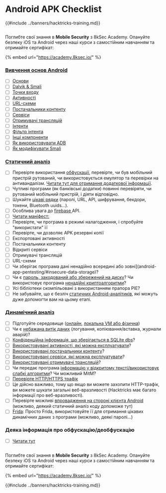 # Android APK Checklist

{{#include ../banners/hacktricks-training.md}}

<figure><img src="/images/image (2).png" alt=""><figcaption></figcaption></figure>

Поглибте свої знання в **Mobile Security** з 8kSec Academy. Опануйте безпеку iOS та Android через наші курси з самостійним навчанням та отримайте сертифікат:

{% embed url="https://academy.8ksec.io/" %}

### [Вивчення основ Android](android-app-pentesting/#2-android-application-fundamentals)

- [ ] [Основи](android-app-pentesting/#fundamentals-review)
- [ ] [Dalvik & Smali](android-app-pentesting/#dalvik--smali)
- [ ] [Точки входу](android-app-pentesting/#application-entry-points)
- [ ] [Активності](android-app-pentesting/#launcher-activity)
- [ ] [URL-схеми](android-app-pentesting/#url-schemes)
- [ ] [Постачальники контенту](android-app-pentesting/#services)
- [ ] [Сервіси](android-app-pentesting/#services-1)
- [ ] [Отримувачі трансляцій](android-app-pentesting/#broadcast-receivers)
- [ ] [Інтенти](android-app-pentesting/#intents)
- [ ] [Фільтр інтента](android-app-pentesting/#intent-filter)
- [ ] [Інші компоненти](android-app-pentesting/#other-app-components)
- [ ] [Як використовувати ADB](android-app-pentesting/#adb-android-debug-bridge)
- [ ] [Як модифікувати Smali](android-app-pentesting/#smali)

### [Статичний аналіз](android-app-pentesting/#static-analysis)

- [ ] Перевірте використання [обфускації](android-checklist.md#some-obfuscation-deobfuscation-information), перевірте, чи був мобільний пристрій рутований, чи використовується емулятор та перевірки на антивандалізм. [Читати тут для отримання додаткової інформації](android-app-pentesting/#other-checks).
- [ ] Чутливі програми (як банківські додатки) повинні перевіряти, чи рутований мобільний пристрій, і діяти відповідно.
- [ ] Шукайте [цікаві рядки](android-app-pentesting/#looking-for-interesting-info) (паролі, URL, API, шифрування, бекдори, токени, Bluetooth uuids...).
- [ ] Особлива увага до [firebase ](android-app-pentesting/#firebase)API.
- [ ] [Читати маніфест:](android-app-pentesting/#basic-understanding-of-the-application-manifest-xml)
- [ ] Перевірте, чи програма в режимі налагодження, і спробуйте "використати" її
- [ ] Перевірте, чи дозволяє APK резервні копії
- [ ] Експортовані активності
- [ ] Постачальники контенту
- [ ] Відкриті сервіси
- [ ] Отримувачі трансляцій
- [ ] URL-схеми
- [ ] Чи зберігає програма дані ненадійно всередині або зовні](android-app-pentesting/#insecure-data-storage)?
- [ ] Чи є [пароль, закодований або збережений на диску](android-app-pentesting/#poorkeymanagementprocesses)? Чи використовує програма [ненадійні криптоалгоритми](android-app-pentesting/#useofinsecureandordeprecatedalgorithms)?
- [ ] Усі бібліотеки скомпільовані з використанням прапора PIE?
- [ ] Не забувайте, що є безліч [статичних Android-аналітиків](android-app-pentesting/#automatic-analysis), які можуть дуже допомогти вам на цьому етапі.

### [Динамічний аналіз](android-app-pentesting/#dynamic-analysis)

- [ ] Підготуйте середовище ([онлайн](android-app-pentesting/#online-dynamic-analysis), [локальна VM або фізична](android-app-pentesting/#local-dynamic-analysis))
- [ ] Чи є [небажана витік даних](android-app-pentesting/#unintended-data-leakage) (логування, копіювання/вставка, журнали аварій)?
- [ ] [Конфіденційна інформація, що зберігається в SQLite dbs](android-app-pentesting/#sqlite-dbs)?
- [ ] [Використовувані активності, які можна експлуатувати](android-app-pentesting/#exploiting-exported-activities-authorisation-bypass)?
- [ ] [Використовувані постачальники контенту](android-app-pentesting/#exploiting-content-providers-accessing-and-manipulating-sensitive-information)?
- [ ] [Використовувані сервіси, які можна експлуатувати](android-app-pentesting/#exploiting-services)?
- [ ] [Використовувані отримувачі трансляцій](android-app-pentesting/#exploiting-broadcast-receivers)?
- [ ] Чи передає програма [інформацію у відкритому тексті/використовує слабкі алгоритми](android-app-pentesting/#insufficient-transport-layer-protection)? Чи можливий MitM?
- [ ] [Перевірте HTTP/HTTPS трафік](android-app-pentesting/#inspecting-http-traffic)
- [ ] Це дійсно важливо, тому що якщо ви можете захопити HTTP-трафік, ви можете шукати загальні веб-вразливості (Hacktricks має багато інформації про веб-вразливості).
- [ ] Перевірте можливі [впровадження на стороні клієнта Android](android-app-pentesting/#android-client-side-injections-and-others) (можливо, деякий статичний аналіз коду допоможе тут)
- [ ] [Frida](android-app-pentesting/#frida): Просто Frida, використовуйте її для отримання цікавих динамічних даних з програми (можливо, деякі паролі...)

### Деяка інформація про обфускацію/деобфускацію

- [ ] [Читати тут](android-app-pentesting/#obfuscating-deobfuscating-code)

<figure><img src="/images/image (2).png" alt=""><figcaption></figcaption></figure>

Поглибте свої знання в **Mobile Security** з 8kSec Academy. Опануйте безпеку iOS та Android через наші курси з самостійним навчанням та отримайте сертифікат:

{% embed url="https://academy.8ksec.io/" %}

{{#include ../banners/hacktricks-training.md}}
